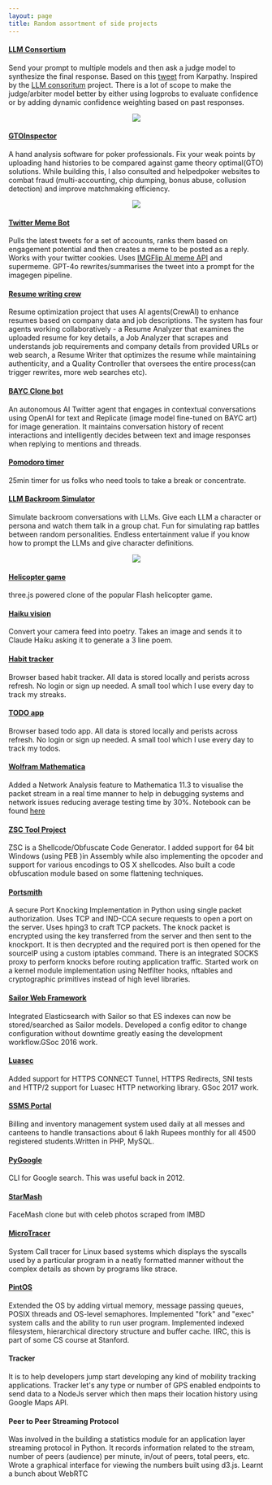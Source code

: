 ```yaml
---
layout: page
title: Random assortment of side projects
---
```




#### [**LLM Consortium**](https://llm-consortium.rnikhil.com/)

Send your prompt to multiple models and then ask a judge model to synthesize the final response. Based on this [tweet](https://x.com/karpathy/status/1869860858006049259) from Karpathy. Inspired by the [LLM consoritum](https://github.com/irthomasthomas/llm-consortium) project. There is a lot of scope to make the judge/arbiter model better by either using logprobs to evaluate confidence or by adding dynamic confidence weighting based on past responses. 

<div align = "center">
<img  src="/assets/files/consortium.png">
</div>

#### [**GTOInspector** ](https://www.youtube.com/watch?v=rv5AEZbo-XA)

A hand analysis software for poker professionals. Fix your weak points by uploading hand histories to be compared against game theory optimal(GTO) solutions. While building this, I also consulted and helpedpoker websites to combat fraud (multi-accounting, chip dumping, bonus abuse, collusion detection) and improve matchmaking efficiency. 

<div align = "center">
<img  src="/assets/files/gtoinspect.png">
</div>


#### [**Twitter Meme Bot**](https://github.com/r-nikhil/twitterMEMEbot)

Pulls the latest tweets for a set of accounts, ranks them based on engagement potential and then creates a meme to be posted as a reply. Works with your twitter cookies. Uses [IMGFlip AI meme API](https://imgflip.com/ai-meme) and supermeme. GPT-4o rewrites/summarises the tweet into a prompt for the imagegen pipeline. 

#### [**Resume writing crew**](https://github.com/r-nikhil/Resume-Agent-Crew)

Resume optimization project that uses AI agents(CrewAI) to enhance resumes based on company data and job descriptions. The system has four agents working collaboratively - a Resume Analyzer that examines the uploaded resume for key details, a Job Analyzer that scrapes and understands job requirements and company details from provided URLs or  web search, a Resume Writer that optimizes the resume while maintaining authenticity, and a Quality Controller that oversees the entire process(can trigger rewrites, more web searches etc). 


#### [**BAYC Clone bot**](https://github.com/r-nikhil/BAYCBOT)

An autonomous AI Twitter agent that engages in contextual conversations using OpenAI for text and Replicate (image model fine-tuned on BAYC art) for image generation. It maintains conversation history of recent interactions and intelligently decides between text and image responses when replying to mentions and threads.

#### [**Pomodoro timer**](https://pomodoro.rnikhil.com/)

25min timer for us folks who need tools to take a break or concentrate. 




#### [**LLM Backroom Simulator**](https://simulator.rnikhil.com/)

Simulate backroom conversations with LLMs. Give each LLM a character or persona and watch them talk in a group chat. Fun for simulating rap battles between random personalities. Endless entertainment value if you know how to prompt the LLMs and give character definitions. 

<div align = "center">
<img  src="/assets/files/baka.png">
</div>

#### [**Helicopter game**](https://rnikhil.com/heli)

three.js powered clone of the popular Flash helicopter game. 

#### [**Haiku vision**](https://haiku-vision.rnikhil.com/)

Convert your camera feed into poetry. Takes an image and sends it to Claude Haiku asking it to generate a 3 line poem. 

#### [**Habit tracker**](https://habits.rnikhil.com/)


Browser based habit tracker. All data is stored locally and perists across refresh. No login or sign up needed. A small tool which I use every day to track my streaks. 



#### [**TODO app**](https://todo.rnikhil.com/)


Browser based todo app. All data is stored locally and perists across refresh. No login or sign up needed. A small tool which I use every day to track my todos.


#### [**Wolfram Mathematica** ](https://github.com/r-nikhil/wolfram-2017)

Added a Network Analysis feature to Mathematica 11.3 to visualise the packet stream in a real time manner to help in debugging systems and network issues reducing average testing time by 30%. Notebook can be found [here](https://education.wolfram.com/summer/school/alumni/2017/ramesh/)


#### [**ZSC Tool Project** ](https://github.com/OWASP/ZSC/commits/master/?author=r-nikhil)

ZSC is a Shellcode/Obfuscate Code Generator. I added support for 64 bit Windows (using PEB )in Assembly while also implementing the opcoder and support for various encodings to OS X shellcodes. Also built a code obfuscation module based on some flattening techniques. 

#### [**Portsmith**](https://github.com/r-nikhil/Portsmith)

A secure Port Knocking Implementation in Python using single packet authorization. Uses TCP and IND-CCA secure requests to open a port on the server. Uses hping3 to craft TCP packets. The knock packet is encrypted using the key transferred from the server and then sent to the knockport. It is then decrypted and the required port is then opened for the sourceIP using a custom iptables command. There is an integrated SOCKS proxy to perform knocks before routing application traffic. Started work on a kernel module implementation using Netfilter hooks, nftables and cryptographic primitives instead of high level libraries.


#### [**Sailor Web Framework**](https://github.com/r-nikhil/sailor)

Integrated Elasticsearch with Sailor so that ES indexes can now be stored/searched as Sailor models. Developed a config editor to change configuration without downtime greatly easing the development workflow.GSoc 2016 work.

#### [**Luasec**](https://github.com/r-nikhil/luasec)

Added support for HTTPS CONNECT Tunnel, HTTPS Redirects, SNI tests and HTTP/2 support for Luasec HTTP networking library. GSoc 2017 work.


#### [**SSMS Portal**](https://github.com/r-nikhil/StarMash)

Billing and inventory management system used daily at all messes and canteens to handle transactions about 6 lakh Rupees monthly for all 4500 registered students.Written in PHP, MySQL.

#### [**PyGoogle**](https://github.com/r-nikhil/pygoogle)

CLI for Google search. This was useful back in 2012. 

#### [**StarMash**](https://github.com/r-nikhil/StarMash)

FaceMash clone but with celeb photos scraped from IMBD

#### [**MicroTracer**](https://github.com/r-nikhil/microTracer)

System Call tracer for Linux based systems which displays the syscalls used by a particular program in a neatly formatted manner without the complex details as shown by programs like strace. 

#### [**PintOS**](https://github.com/r-nikhil/pintos)

Extended the OS by adding virtual memory, message passing queues, POSIX threads and OS-level semaphores. Implemented "fork" and "exec" system calls and the ability to run user program. Implemented indexed filesystem, hierarchical directory structure and buffer cache. IIRC, this is part of some CS course at Stanford. 

#### **Tracker**

It is to help developers jump start developing any kind of mobility tracking applications. Tracker let's any type or number of GPS enabled endpoints to send data to a NodeJs server which then maps their location history using Google Maps API. 

#### **Peer to Peer Streaming Protocol**

Was involved in the building a statistics module for an application layer streaming protocol in Python. It records information related to the stream, number of peers (audience) per minute, in/out of peers, total peers, etc. Wrote a graphical interface for viewing the numbers built using d3.js. Learnt a bunch about WebRTC